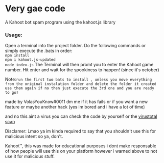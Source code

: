 # Very gae code
A Kahoot bot spam program using the kahoot.js library

### Usage:

Open a terminal into the project folder. Do the following commands or simply execute the .bats in order:   
`npm install`    
`npm i kahoot.js-updated`   
`node index.js`
The Terminal will then promt you to enter the Kahoot game number. Hit enter and wait for the spookiness to happen! (since it's october)     

Note:`run the first two bats to install , unless you move everything from the original instalation folder and delete the folder it created use them again if no then just execute the 3rd one and you are ready to go!`


made by VolasYouKnow#0011 dm me if it has fails or if you want a new feature or maybe another hack (yes im bored and i have a lot of time)

and no this aint a virus you can check the code by yourself or the [virustotal scan](https://www.virustotal.com/gui/file/4436743de9d7360b59b11c4e58f33e4c74f9be19b1c4f4ea3a7235c87c05d751/detection)


Disclamer: Lmao ya im kinda required to say that you shouldn't use this for malicious intent so ya, don't.

Kahoot™, this was made for educational purposes i dont make responsable of how people will use this on your platform however i warned above to not use it for malicious stuff.
